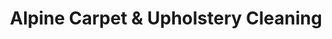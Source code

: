 ---
title: "Alpine Carpet & Upholstery Cleaning"
url: /lehi/alpine-carpet-and-upholstery-cleaning/
shop: laundry
---